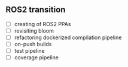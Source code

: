 ## ROS2 transition

- [ ] creating of ROS2 PPAs
- [ ] revisiting bloom
- [ ] refactoring dockerized compilation pipeline
- [ ] on-push builds
- [ ] test pipeline
- [ ] coverage pipeline